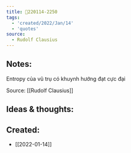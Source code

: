 ```yaml
---
title: 💬220114-2250
tags:
  - 'created/2022/Jan/14'
  - 'quotes'
source:
  - Rudolf Clausius
---
```


## Notes:
Entropy của vũ trụ có khuynh hướng đạt cực đại

Source: [[Rudolf Clausius]]

## Ideas & thoughts:

## Created:
- [[2022-01-14]]
